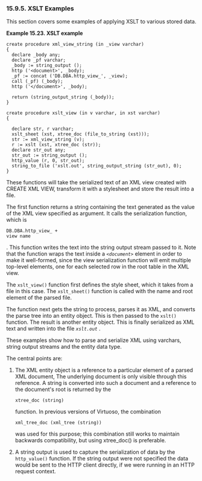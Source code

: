 <div id="xsltexamples" class="section">

<div class="titlepage">

<div>

<div>

### 15.9.5. XSLT Examples

</div>

</div>

</div>

This section covers some examples of applying XSLT to various stored
data.

<div id="id47120" class="example">

**Example 15.23. XSLT example**

<div class="example-contents">

``` programlisting
create procedure xml_view_string (in _view varchar)
{
  declare _body any;
  declare _pf varchar;
  _body := string_output ();
  http ('<document>', _body);
  _pf := concat ('DB.DBA.http_view_', _view);
  call (_pf) (_body);
  http ('</document>', _body);

  return (string_output_string (_body));
}
```

``` programlisting
create procedure xslt_view (in v varchar, in xst varchar)
{

  declare str, r varchar;
  xslt_sheet (xst, xtree_doc (file_to_string (xst)));
  str := xml_view_string (v);
  r := xslt (xst, xtree_doc (str));
  declare str_out any;
  str_out := string_output ();
  http_value (r, 0, str_out);
  string_to_file ('xslt.out', string_output_string (str_out), 0);
}
```

</div>

</div>

  

These functions will take the serialized text of an XML view created
with CREATE XML VIEW, transform it with a stylesheet and store the
result into a file.

The first function returns a string containing the text generated as the
value of the XML view specified as argument. It calls the serialization
function, which is

``` programlisting
DB.DBA.http_view_ +
view name
```

. This function writes the text into the string output stream passed to
it. Note that the function wraps the text inside a *`<document>`*
element in order to make it well-formed, since the view serialization
function will emit multiple top-level elements, one for each selected
row in the root table in the XML view.

The `xslt_view()` function first defines the style sheet, which it takes
from a file in this case. The `xslt_sheet()` function is called with the
name and root element of the parsed file.

The function next gets the string to process, parses it as XML, and
converts the parse tree into an entity object. This is then passed to
the `xslt()` function. The result is another entity object. This is
finally serialized as XML text and written into the file *`xslt.out`* .

These examples show how to parse and serialize XML using varchars,
string output streams and the entity data type.

The central points are:

<div class="orderedlist">

1.  The XML entity object is a reference to a particular element of a
    parsed XML document, The underlying document is only visible through
    this reference. A string is converted into such a document and a
    reference to the document's root is returned by the

    ``` programlisting
    xtree_doc (string)
    ```

    function. In previous versions of Virtuoso, the combination

    ``` programlisting
    xml_tree_doc (xml_tree (string))
    ```

    was used for this purpose; this combination still works to maintain
    backwards compatibility, but using xtree_doc() is preferable.

2.  A string output is used to capture the serialization of data by the
    `http_value()` function. If the string output were not specified the
    data would be sent to the HTTP client directly, if we were running
    in an HTTP request context.

</div>

</div>
